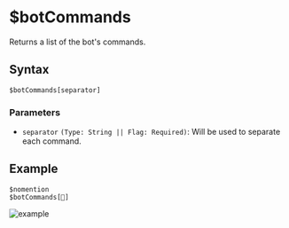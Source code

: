 # $botCommands
Returns a list of the bot's commands.

## Syntax
```
$botCommands[separator]
```

### Parameters
- `separator` `(Type: String || Flag: Required)`: Will be used to separate each command.

## Example
```
$nomention
$botCommands[🔹]
```
![example](https://user-images.githubusercontent.com/42785890/151721897-fec286af-63ad-4ad4-8fea-a9779741455b.png)
